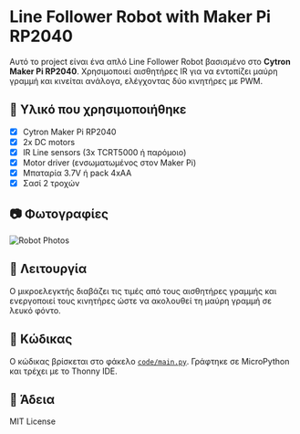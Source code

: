 #  Line Follower Robot with Maker Pi RP2040

Αυτό το project είναι ένα απλό Line Follower Robot βασισμένο στο **Cytron Maker Pi RP2040**. Χρησιμοποιεί αισθητήρες IR για να εντοπίζει μαύρη γραμμή και κινείται ανάλογα, ελέγχοντας δύο κινητήρες με PWM.

## 🔌 Υλικό που χρησιμοποιήθηκε

- [x] Cytron Maker Pi RP2040
- [x] 2x DC motors
- [x] IR Line sensors (3x TCRT5000 ή παρόμοιο)
- [x] Motor driver (ενσωματωμένος στον Maker Pi)
- [x] Μπαταρία 3.7V ή pack 4xAA
- [x] Σασί 2 τροχών

## 📷 Φωτογραφίες

![Robot Photos]()

## 🧠 Λειτουργία

Ο μικροελεγκτής διαβάζει τις τιμές από τους αισθητήρες γραμμής και ενεργοποιεί τους κινητήρες ώστε να ακολουθεί τη μαύρη γραμμή σε λευκό φόντο.

## 🧾 Κώδικας

Ο κώδικας βρίσκεται στο φάκελο [`code/main.py`](code/main.py). Γράφτηκε σε MicroPython και τρέχει με το Thonny IDE.


## 📄 Άδεια

MIT License
